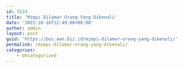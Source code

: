 ```yaml
---
id: 5524
title: 'Mimpi Dilamar Orang Yang Dikenali'
date: '2022-10-16T12:49:00+00:00'
author: admin
layout: post
guid: 'https://bos.awn.biz.id/mimpi-dilamar-orang-yang-dikenali/'
permalink: /mimpi-dilamar-orang-yang-dikenali/
categories:
    - Uncategorized
---
```



